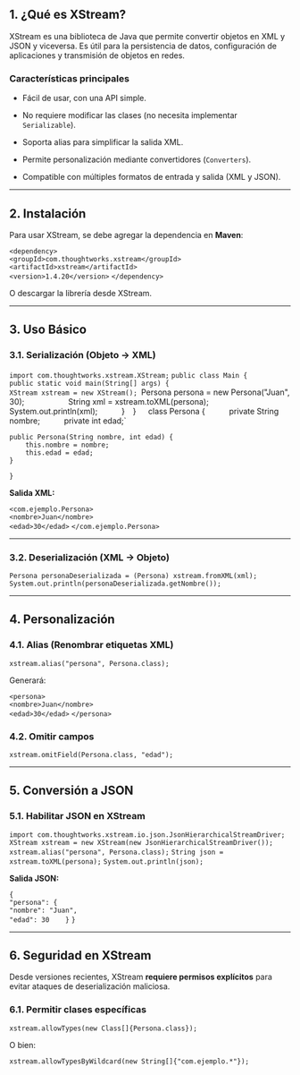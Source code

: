 ## **1. ¿Qué es XStream?**

XStream es una biblioteca de Java que permite convertir objetos en XML y JSON y viceversa. Es útil para la persistencia de datos, configuración de aplicaciones y transmisión de objetos en redes.

### **Características principales**

- Fácil de usar, con una API simple.
    
- No requiere modificar las clases (no necesita implementar `Serializable`).
    
- Soporta alias para simplificar la salida XML.
    
- Permite personalización mediante convertidores (`Converters`).
    
- Compatible con múltiples formatos de entrada y salida (XML y JSON).
    

---

## **2. Instalación**

Para usar XStream, se debe agregar la dependencia en **Maven**:

`<dependency>`     
	`<groupId>com.thoughtworks.xstream</groupId>     <artifactId>xstream</artifactId>`     
	`<version>1.4.20</version>`
`</dependency>`

O descargar la librería desde XStream.

---

## **3. Uso Básico**

### **3.1. Serialización (Objeto → XML)**


`import com.thoughtworks.xstream.XStream;` 
`public class Main {`     
	`public static void main(String[] args) {`         
		`XStream xstream = new XStream();
		`Persona persona = new Persona("Juan", 30);`          
		`String xml = xstream.toXML(persona);`         
		`System.out.println(xml);`     
	`}` 
`}`  
`class Persona {`     
	`private String nombre;`     
	`private int edad;`      
	
	public Persona(String nombre, int edad) {
		this.nombre = nombre; 
		this.edad = edad; 
	}
`}`

**Salida XML:**

`<com.ejemplo.Persona>`   
	`<nombre>Juan</nombre>`   
	`<edad>30</edad>` 
`</com.ejemplo.Persona>`

---

### **3.2. Deserialización (XML → Objeto)**

`Persona personaDeserializada = (Persona) xstream.fromXML(xml); System.out.println(personaDeserializada.getNombre());`

---

## **4. Personalización**

### **4.1. Alias (Renombrar etiquetas XML)**

`xstream.alias("persona", Persona.class);`

Generará:

`<persona>`   
	`<nombre>Juan</nombre>`  
	`<edad>30</edad>` 
`</persona>`

### **4.2. Omitir campos**

`xstream.omitField(Persona.class, "edad");`

---

## **5. Conversión a JSON**

### **5.1. Habilitar JSON en XStream**

`import com.thoughtworks.xstream.io.json.JsonHierarchicalStreamDriver;`  
`XStream xstream = new XStream(new JsonHierarchicalStreamDriver()); xstream.alias("persona", Persona.class);` 
`String json = xstream.toXML(persona);` 
`System.out.println(json);`

**Salida JSON:**

`{`   
	`"persona": {`     
		`"nombre": "Juan",`     
		`"edad": 30   
	}`
`}`

---

## **6. Seguridad en XStream**

Desde versiones recientes, XStream **requiere permisos explícitos** para evitar ataques de deserialización maliciosa.

### **6.1. Permitir clases específicas**

`xstream.allowTypes(new Class[]{Persona.class});`

O bien:

`xstream.allowTypesByWildcard(new String[]{"com.ejemplo.*"});`